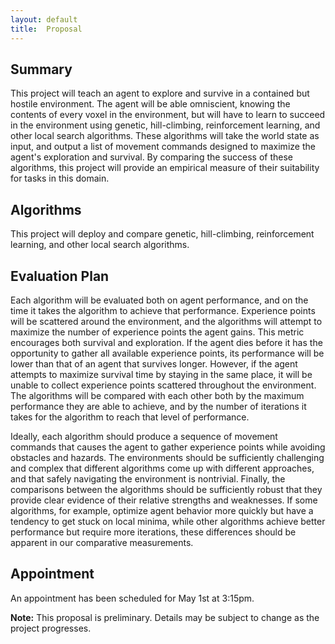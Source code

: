 ```yaml
---
layout:	default
title:	Proposal
---
```


## Summary

This project will teach an agent to explore and survive in a contained but hostile environment. The agent will be able omniscient, knowing the contents of every voxel in the environment, but will have to learn to succeed in the environment using genetic, hill-climbing, reinforcement learning, and other local search algorithms. These algorithms will take the world state as input, and output a list of movement commands designed to maximize the agent's exploration and survival. By comparing the success of these algorithms, this project will provide an empirical measure of their suitability for tasks in this domain.

## Algorithms

This project will deploy and compare genetic, hill-climbing, reinforcement learning, and other local search algorithms.

## Evaluation Plan

Each algorithm will be evaluated both on agent performance, and on the time it takes the algorithm to achieve that performance. Experience points will be scattered around the environment, and the algorithms will attempt to maximize the number of experience points the agent gains. This metric encourages both survival and exploration. If the agent dies before it has the opportunity to gather all available experience points, its performance will be lower than that of an agent that survives longer. However, if the agent attempts to maximize survival time by staying in the same place, it will be unable to collect experience points scattered throughout the environment. The algorithms will be compared with each other both by the maximum performance they are able to achieve, and by the number of iterations it takes for the algorithm to reach that level of performance.

Ideally, each algorithm should produce a sequence of movement commands that causes the agent to gather experience points while avoiding obstacles and hazards. The environments should be sufficiently challenging and complex that different algorithms come up with different approaches, and that safely navigating the environment is nontrivial. Finally, the comparisons between the algorithms should be sufficiently robust that they provide clear evidence of their relative strengths and weaknesses. If some algorithms, for example, optimize agent behavior more quickly but have a tendency to get stuck on local minima, while other algorithms achieve better performance but require more iterations, these differences should be apparent in our comparative measurements.

## Appointment
An appointment has been scheduled for May 1st at 3:15pm.

**Note:** This proposal is preliminary. Details may be subject to change as the project progresses.
